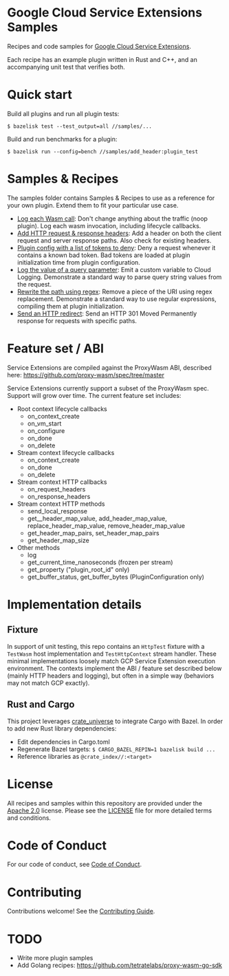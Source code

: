 # Google Cloud Service Extensions Samples

Recipes and code samples for
[Google Cloud Service Extensions](https://cloud.google.com/).

Each recipe has an example plugin written in Rust and C++, and an accompanying
unit test that verifies both.

# Quick start

Build all plugins and run all plugin tests:

`$ bazelisk test --test_output=all //samples/...`

Build and run benchmarks for a plugin:

`$ bazelisk run --config=bench //samples/add_header:plugin_test`

# Samples & Recipes

The samples folder contains Samples & Recipes to use as a reference for your own
plugin. Extend them to fit your particular use case.

*   [Log each Wasm call](samples/noop_logs): Don't change anything about the
    traffic (noop plugin). Log each wasm invocation, including lifecycle
    callbacks.
*   [Add HTTP request & response headers](samples/add_header): Add a header on
    both the client request and server response paths. Also check for existing
    headers.
*   [Plugin config with a list of tokens to deny](samples/config_denylist): Deny
    a request whenever it contains a known bad token. Bad tokens are loaded at
    plugin initialization time from plugin configuration.
*   [Log the value of a query parameter](samples/query_log): Emit a custom
    variable to Cloud Logging. Demonstrate a standard way to parse query string
    values from the request.
*   [Rewrite the path using regex](samples/regex_rewrite): Remove a piece of the
    URI using regex replacement. Demonstrate a standard way to use regular
    expressions, compiling them at plugin initialization.
*   [Send an HTTP redirect](samples/http_redirect): Send an HTTP 301 Moved
    Permanently response for requests with specific paths.

# Feature set / ABI

Service Extensions are compiled against the ProxyWasm ABI, described here:
https://github.com/proxy-wasm/spec/tree/master

Service Extensions currently support a subset of the ProxyWasm spec. Support
will grow over time. The current feature set includes:

*   Root context lifecycle callbacks
    *   on_context_create
    *   on_vm_start
    *   on_configure
    *   on_done
    *   on_delete
*   Stream context lifecycle callbacks
    *   on_context_create
    *   on_done
    *   on_delete
*   Stream context HTTP callbacks
    *   on_request_headers
    *   on_response_headers
*   Stream context HTTP methods
    *   send_local_response
    *   get__header_map_value, add_header_map_value, replace_header_map_value,
        remove_header_map_value
    *   get_header_map_pairs, set_header_map_pairs
    *   get_header_map_size
*   Other methods
    *   log
    *   get_current_time_nanoseconds (frozen per stream)
    *   get_property ("plugin_root_id" only)
    *   get_buffer_status, get_buffer_bytes (PluginConfiguration only)

# Implementation details

## Fixture

In support of unit testing, this repo contains an `HttpTest` fixture with a
`TestWasm` host implementation and `TestHttpContext` stream handler. These
minimal implementations loosely match GCP Service Extension execution
environment. The contexts implement the ABI / feature set described below
(mainly HTTP headers and logging), but often in a simple way (behaviors may not
match GCP exactly).

## Rust and Cargo

This project leverages
[crate_universe](http://bazelbuild.github.io/rules_rust/crate_universe.html) to
integrate Cargo with Bazel. In order to add new Rust library dependencies:

*   Edit dependencies in Cargo.toml
*   Regenerate Bazel targets: `$ CARGO_BAZEL_REPIN=1 bazelisk build ...`
*   Reference libraries as `@crate_index//:<target>`

# License

All recipes and samples within this repository are provided under the
[Apache 2.0](https://www.apache.org/licenses/LICENSE-2.0) license. Please see
the [LICENSE](/LICENSE) file for more detailed terms and conditions.

# Code of Conduct

For our code of conduct, see [Code of Conduct](/docs/CODE_OF_CONDUCT.md).

# Contributing

Contributions welcome! See the [Contributing Guide](/docs/CONTRIBUTING.md).

# TODO

*   Write more plugin samples
*   Add Golang recipes: https://github.com/tetratelabs/proxy-wasm-go-sdk
